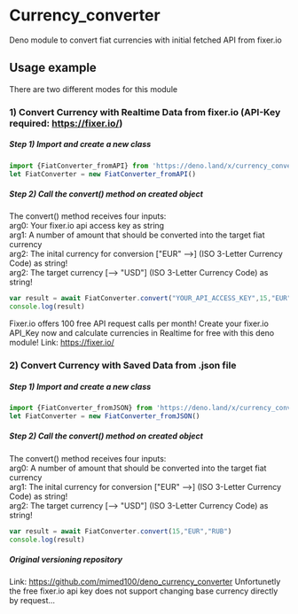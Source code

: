 # Currency_converter
Deno module to convert fiat currencies with initial fetched API from fixer.io

## Usage example
There are two different modes for this module

### 1) Convert Currency with Realtime Data from fixer.io (API-Key required: https://fixer.io/)
##### Step 1) Import and create a new class
```js
import {FiatConverter_fromAPI} from 'https://deno.land/x/currency_converter@v0.6.0/api_mod.ts'
let FiatConverter = new FiatConverter_fromAPI()
```

##### Step 2) Call the convert() method on created object
The convert() method receives four inputs:<br /> 
    arg0: Your fixer.io api access key as string<br />
    arg1: A number of amount that should be converted into the target fiat currency<br />
    arg2: The inital currency for conversion ["EUR" -->] (ISO 3-Letter Currency Code) as string!<br />
    arg2: The target currency [--> "USD"] (ISO 3-Letter Currency Code) as string!
```js
var result = await FiatConverter.convert("YOUR_API_ACCESS_KEY",15,"EUR","RUB")
console.log(result)
```

Fixer.io offers 100 free API request calls per month! 
Create your fixer.io API_Key now and calculate currencies in Realtime for free with this deno module!
Link: https://fixer.io/



### 2) Convert Currency with Saved Data from .json file
##### Step 1) Import and create a new class
```js
import {FiatConverter_fromJSON} from 'https://deno.land/x/currency_converter@v0.6.0/json_mod.ts'
let FiatConverter = new FiatConverter_fromJSON()
```

##### Step 2) Call the convert() method on created object
The convert() method receives four inputs:<br /> 
    arg0: A number of amount that should be converted into the target fiat currency<br />
    arg1: The inital currency for conversion ["EUR" -->] (ISO 3-Letter Currency Code) as string!<br />
    arg2: The target currency [--> "USD"] (ISO 3-Letter Currency Code) as string!
```js
var result = await FiatConverter.convert(15,"EUR","RUB")
console.log(result)
```


##### Original versioning repository
Link: https://github.com/mimed100/deno_currency_converter
Unfortunetly the free fixer.io api key does not support changing base currency directly by request...

